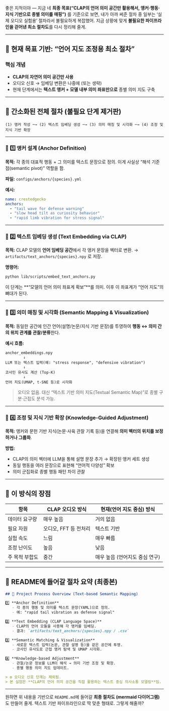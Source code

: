 좋은 지적이야 — 지금 네 **최종 목표(“CLAP의 언어 의미 공간만 활용해서, 앵커·행동·지식 기반으로 종별 의미를 매핑”)** 를 기준으로 보면, 내가 아까 써준 절차 중 일부는 ‘실제 오디오 실험용’ 절차라서 불필요하게 복잡했어.
지금 상황에 맞게 **불필요한 파이프라인을 걷어낸 최소 절차도**를 다시 정리해 줄게.

---

## 🎯 현재 목표 기반: “언어 지도 조정용 최소 절차”

### 핵심 개념

* **CLAP의 자연어 의미 공간만 사용**
* 오디오 신호 → 임베딩 변환은 나중에 (또는 생략)
* 현재 단계에서는 **텍스트 앵커 + 모델 내부 의미 좌표만으로** 종별 의미 지도 구축

---

## 🧩 간소화된 전체 절차 (불필요 단계 제거판)

```
(1) 앵커 작성 ─→ (2) 텍스트 임베딩 생성 ─→ (3) 의미 매칭 및 시각화 ─→ (4) 조정 및 지식 기반 확장
```

---

### 🧠 **1️⃣ 앵커 설계 (Anchor Definition)**

**목적:**
각 종의 대표적 행동 + 그 의미를 텍스트 문장으로 정의.
이게 사실상 “해석 기준점(semantic pivot)” 역할을 함.

**파일:**
`configs/anchors/{species}.yml`

**예시:**

```yaml
name: crestedgecko
anchors:
  - "tail wave for defense warning"
  - "slow head tilt as curiosity behavior"
  - "rapid limb vibration for stress signal"
```

---

### 🧮 **2️⃣ 텍스트 임베딩 생성 (Text Embedding via CLAP)**

**목적:**
CLAP 모델의 **언어 임베딩 공간**에서 각 앵커 문장을 벡터로 변환.
→ `artifacts/text_anchors/{species}.npy` 로 저장.

**명령어:**

```bash
python lib/scripts/embed_text_anchors.py
```

이 단계는 **“모델의 언어 의미 좌표계 확보”**를 의미.
이후 이 좌표계가 “언어 지도”의 뼈대가 된다.

---

### 🔗 **3️⃣ 의미 매칭 및 시각화 (Semantic Mapping & Visualization)**

**목적:**
동일한 공간에 인간 언어(설명/논문/지식 기반 문장)를 투영하여
**행동 ↔ 의미 간의 위치 관계를 관찰/분류**한다.

**예시 흐름:**

```
anchor_embeddings.npy
        ↓
LLM 또는 텍스트 입력(예: "stress response", "defensive vibration")
        ↓
코사인 유사도 계산 (Top-K)
        ↓
언어 지도(UMAP, t-SNE 등)로 시각화
```

> 오디오 없음.
> 대신 “텍스트 기반 의미 지도(Textual Semantic Map)”로 종별 구분·근접도 분석 가능.

---

### 🧭 **4️⃣ 조정 및 지식 기반 확장 (Knowledge-Guided Adjustment)**

**목적:**
앵커와 문헌 기반 지식(논문·사육 관찰 기록 등)을 연결해
**의미 벡터의 위치를 보정하거나 그룹화**.

**방법:**

* CLAP의 의미 벡터에 LLM을 통해 설명 문장 추가 → 확장된 앵커 세트 생성
* 동일 행동을 여러 문장으로 표현해 “언어적 다양성” 확보
* 의미 군집화로 종별 행동 패턴 차이 관찰

---

## 🚀 **이 방식의 장점**

| 항목       | CLAP 오디오 방식    | 현재(언어 지도 중심) 방식    |
| -------- | -------------- | ------------------ |
| 데이터 요구량  | 매우 높음          | 거의 없음              |
| 필요 자원    | 오디오, FFT 등 전처리 | 텍스트 기반             |
| 실험 속도    | 느림             | 매우 빠름              |
| 조정 난이도   | 높음             | 낮음                 |
| 주 목적 부합도 | 중간             | 매우 높음 (언어지도 중심 연구) |

---

## 📄 README에 들어갈 절차 요약 (최종본)

```markdown
## 🧭 Project Process Overview (Text-based Semantic Mapping)

1️⃣ **Anchor Definition**
   - 각 종의 행동 및 의미를 텍스트 문장(YAML)으로 정의.
   - 예: "rapid tail vibration as defense signal"

2️⃣ **Text Embedding (CLAP Language Space)**
   - CLAP의 언어 모듈을 사용해 각 앵커를 임베딩.
   - 결과: `artifacts/text_anchors/{species}.npy / .csv`

3️⃣ **Semantic Matching & Visualization**
   - 새로운 텍스트 입력(논문, 관찰 설명 등)을 같은 공간에 투영.
   - 코사인 유사도로 근접 앵커 탐색 및 UMAP 시각화.

4️⃣ **Knowledge-based Adjustment**
   - 관찰/논문 정보를 LLM이 해석 → 의미 기반 조정 및 확장.
   - 종별 행동 의미 지도 업데이트.

> ⚙️ 오디오 신호 단계는 제외됨.  
> 본 실험은 **CLAP의 언어 의미 공간을 직접 활용하는 텍스트 중심 의사소통 모델링**임.
```

---

원하면 위 내용을 기반으로
`README.md`에 들어갈 **최종 절차도 (mermaid 다이어그램)** 도 만들어 줄게.
텍스트 기반 파이프라인으로 딱 맞춘 형태로.
그렇게 해줄까?
